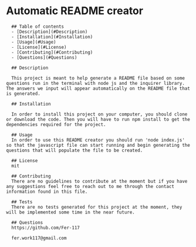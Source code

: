 # Automatic README creator

      ## Table of contents
      - [Description](#Description)
      - [Installation](#Installation)
      - [Usage](#Usage)
      - [License](#License)
      - [Contributing](#Contributing)
      - [Questions](#Questions)

      ## Description

      This project is meant to help generate a README file based on some questions run in the terminal with node js and the inquirer library. The answers we input will appear automatically on the README file that is generated.

      ## Installation

      In order to install this project on your computer, you should clone or download the code. Then you will have to run npm install to get the dependencies required for the project.

      ## Usage
      In order to use this README creator you should run 'node index.js' so that the javascript file can start running and begin generating the questions that will populate the file to be created.

      ## License
      mit

      ## Contributing
      There are no guidelines to contribute at the moment but if you have any suggestions feel free to reach out to me through the contact information found in this file.

      ## Tests
      There are no tests generated for this project at the moment, they will be implemented some time in the near future.

      ## Questions
      https://github.com/Fer-117

      fer.work117@gmail.com


